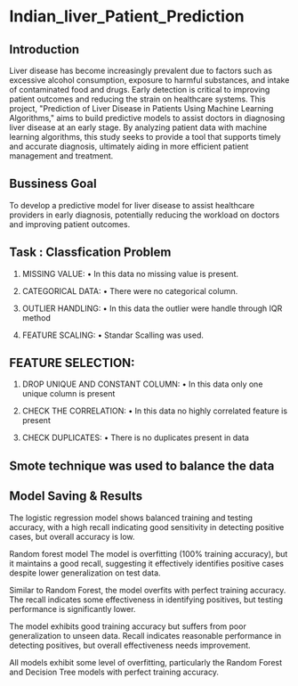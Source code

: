 # Indian_liver_Patient_Prediction

## Introduction 

Liver disease has become increasingly prevalent due to factors such as excessive alcohol consumption, exposure to harmful substances, and intake of contaminated food and drugs. Early detection is critical to improving patient outcomes and reducing the strain on healthcare systems. This project, "Prediction of Liver Disease in Patients Using Machine Learning Algorithms," aims to build predictive models to assist doctors in diagnosing liver disease at an early stage. By analyzing patient data with machine learning algorithms, this study seeks to provide a tool that supports timely and accurate diagnosis, ultimately aiding in more efficient patient management and treatment.

## Bussiness Goal 
To develop a predictive model for liver disease to assist healthcare providers in early diagnosis, potentially reducing the workload on doctors and improving patient outcomes.

## Task : Classfication Problem 

1.	MISSING VALUE:
•	In this data no missing value is present.

2.	CATEGORICAL DATA:
•	There were no categorical column.

3.	OUTLIER HANDLING:
• In this data the outlier were handle through IQR method	

4.	FEATURE SCALING:
 •  Standar Scalling was used.


## FEATURE SELECTION:

1.	DROP UNIQUE AND CONSTANT COLUMN:
•	In this data only one unique column is present

2.	CHECK THE CORRELATION:
•	In this data no highly correlated feature is present

3.	CHECK DUPLICATES:
•	There is no duplicates present in data

## Smote technique was used to balance the data 

## Model Saving & Results

The logistic regression model shows balanced training and testing accuracy, with a high recall indicating good sensitivity in detecting positive cases, but overall accuracy is low.

Random forest model The model is overfitting (100% training accuracy), but it maintains a good recall, suggesting it effectively identifies positive cases despite lower generalization on test data.

Similar to Random Forest, the model overfits with perfect training accuracy. The recall indicates some effectiveness in identifying positives, but testing performance is significantly lower.

The model exhibits good training accuracy but suffers from poor generalization to unseen data. Recall indicates reasonable performance in detecting positives, but overall effectiveness needs improvement.

All models exhibit some level of overfitting, particularly the Random Forest and Decision Tree models with perfect training accuracy.
